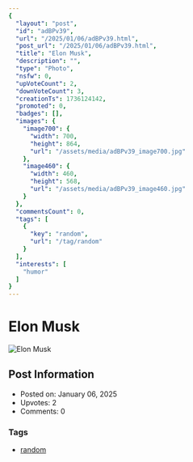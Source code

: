 ```yaml
---
{
  "layout": "post",
  "id": "adBPv39",
  "url": "/2025/01/06/adBPv39.html",
  "post_url": "/2025/01/06/adBPv39.html",
  "title": "Elon Musk",
  "description": "",
  "type": "Photo",
  "nsfw": 0,
  "upVoteCount": 2,
  "downVoteCount": 3,
  "creationTs": 1736124142,
  "promoted": 0,
  "badges": [],
  "images": {
    "image700": {
      "width": 700,
      "height": 864,
      "url": "/assets/media/adBPv39_image700.jpg"
    },
    "image460": {
      "width": 460,
      "height": 568,
      "url": "/assets/media/adBPv39_image460.jpg"
    }
  },
  "commentsCount": 0,
  "tags": [
    {
      "key": "random",
      "url": "/tag/random"
    }
  ],
  "interests": [
    "humor"
  ]
}
---
```


# Elon Musk

![Elon Musk](/assets/media/adBPv39_image700.jpg)

## Post Information

- Posted on: January 06, 2025
- Upvotes: 2
- Comments: 0

### Tags

- [random](/tag/random)
